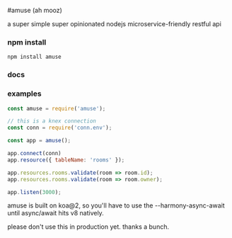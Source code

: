 #amuse (ah mooz)

a super simple super opinionated nodejs microservice-friendly restful api

### npm install

`npm install amuse`

### docs

### examples

```js
const amuse = require('amuse');

// this is a knex connection
const conn = require('conn.env');

const app = amuse();

app.connect(conn)
app.resource({ tableName: 'rooms' });

app.resources.rooms.validate(room => room.id);
app.resources.rooms.validate(room => room.owner);

app.listen(3000);
```

amuse is built on koa@2, so you'll have to use the --harmony-async-await until async/await hits v8 natively.

please don't use this in production yet. thanks a bunch.
